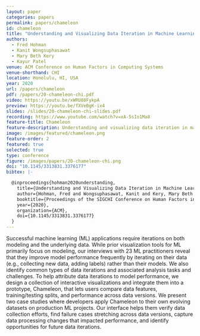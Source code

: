 ```yaml
---
layout: paper
categories: papers
permalink: papers/chameleon
id: chameleon
title: "Understanding and Visualizing Data Iteration in Machine Learning"
authors: 
  - Fred Hohman
  - Kanit Wongsuphasawat
  - Mary Beth Kery
  - Kayur Patel
venue: ACM Conference on Human Factors in Computing Systems
venue-shorthand: CHI
location: Honolulu, HI, USA
year: 2020
url: /papers/chameleon
pdf: /papers/20-chameleon-chi.pdf
video: https://youtu.be/xWRU88FykpA
preview: https://youtu.be/fXVeBgK-ix4
slides: /slides/20-chameleon-chi-slides.pdf
recording: https://www.youtube.com/watch?v=xA-5sIo1Ma8
feature-title: Chameleon
feature-description: Understanding and visualizing data iteration in machine learning
image: /images/featured/chameleon.png
feature-order: 2
featured: true
selected: true
type: conference
figure: /images/papers/20-chameleon-chi.png
doi: "10.1145/3313831.3376177"
bibtex: |-

  @inproceedings{hohman2020understanding,
    title={Understanding and Visualizing Data Iteration in Machine Learning},
    author={Hohman, Fred and Wongsuphasawat, Kanit and Kery, Mary Beth and Patel, Kayur},
    booktitle={Proceedings of the SIGCHI Conference on Human Factors in Computing Systems},
    year={2020},
    organization={ACM},
    doi={10.1145/3313831.3376177}
  }
---
```


Successful machine learning (ML) applications require iterations on both modeling and the underlying data.
While prior visualization tools for ML primarily focus on modeling, our interviews with 23 ML practitioners reveal that they improve model performance frequently by iterating on their data (e.g., collecting new data, adding labels) rather than their models.
We also identify common types of data iterations and associated analysis tasks and challenges.
To help attribute data iterations to model performance, we design a collection of interactive visualizations and integrate them into a prototype, Chameleon, that lets users compare data features, training/testing splits, and performance across data versions.
We present two case studies where developers apply Chameleon to their own evolving datasets on production ML projects.
Our interface helps them verify data collection efforts, find failure cases stretching across data versions, capture data processing changes that impacted performance, and identify opportunities for future data iterations.